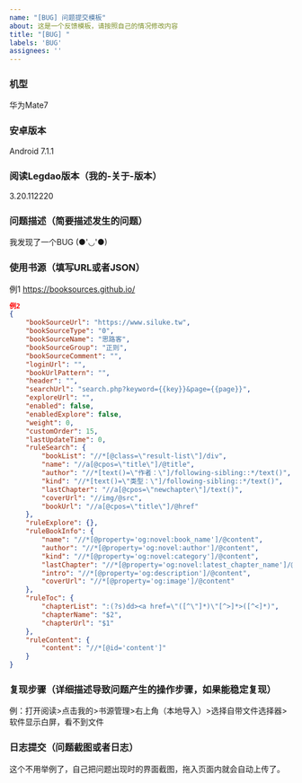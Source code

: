 ```yaml
---
name: "[BUG] 问题提交模板"
about: 这是一个反馈模板，请按照自己的情况修改内容
title: "[BUG] "
labels: 'BUG'
assignees: ''
---
```



### 机型
>
华为Mate7

### 安卓版本
>
Android 7.1.1

### 阅读Legdao版本（我的-关于-版本）
>
3.20.112220

### 问题描述（简要描述发生的问题）
>
我发现了一个BUG (●'◡'●)

### 使用书源（填写URL或者JSON）
>
例1 https://booksources.github.io/

```json
例2
{
    "bookSourceUrl": "https://www.siluke.tw",
    "bookSourceType": "0",
    "bookSourceName": "思路客",
    "bookSourceGroup": "正则",
    "bookSourceComment": "",
    "loginUrl": "",
    "bookUrlPattern": "",
    "header": "",
    "searchUrl": "search.php?keyword={{key}}&page={{page}}",
    "exploreUrl": "",
    "enabled": false,
    "enabledExplore": false,
    "weight": 0,
    "customOrder": 15,
    "lastUpdateTime": 0,
    "ruleSearch": {
        "bookList": "//*[@class=\"result-list\"]/div",
        "name": "//a[@cpos=\"title\"]/@title",
        "author": "//*[text()=\"作者：\"]/following-sibling::*/text()",
        "kind": "//*[text()=\"类型：\"]/following-sibling::*/text()",
        "lastChapter": "//a[@cpos=\"newchapter\"]/text()",
        "coverUrl": "//img/@src",
        "bookUrl": "//a[@cpos=\"title\"]/@href"
    },
    "ruleExplore": {},
    "ruleBookInfo": {
        "name": "//*[@property='og:novel:book_name']/@content",
        "author": "//*[@property='og:novel:author']/@content",
        "kind": "//*[@property='og:novel:category']/@content",
        "lastChapter": "//*[@property='og:novel:latest_chapter_name']/@content",
        "intro": "//*[@property='og:description']/@content",
        "coverUrl": "//*[@property='og:image']/@content"
    },
    "ruleToc": {
        "chapterList": ":(?s)dd><a href=\"([^\"]*)\"[^>]*>([^<]*)",
        "chapterName": "$2",
        "chapterUrl": "$1"
    },
    "ruleContent": {
        "content": "//*[@id='content']"
    }
}
```

### 复现步骤（详细描述导致问题产生的操作步骤，如果能稳定复现）
>
例：打开阅读>点击我的>书源管理>右上角（本地导入）>选择自带文件选择器>软件显示白屏，看不到文件

### 日志提交（问题截图或者日志）
>
这个不用举例了，自己把问题出现时的界面截图，拖入页面内就会自动上传了。
